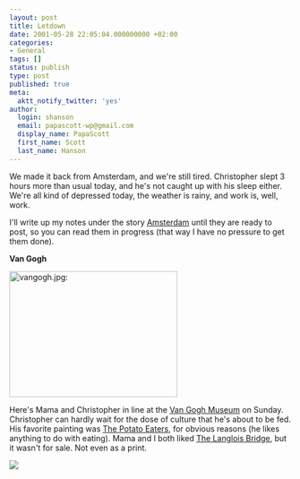 ```yaml
---
layout: post
title: Letdown
date: 2001-05-28 22:05:04.000000000 +02:00
categories:
- General
tags: []
status: publish
type: post
published: true
meta:
  aktt_notify_twitter: 'yes'
author:
  login: shanson
  email: papascott-wp@gmail.com
  display_name: PapaScott
  first_name: Scott
  last_name: Hanson
---
```

<p>We made it back from Amsterdam, and we're still tired. Christopher slept 3 hours more than usual today, and he's not caught up with his sleep either. We're all kind of depressed today, the weather is rainy, and work is, well, work.</p>
<p>I'll write up my notes under the story <a href="http://shanson.editthispage.com/stories/storyReader$600">Amsterdam</a> until they are ready to post, so you can read them in progress (that way I have no pressure to get them done). </p>
<p><b>Van Gogh</b></p>
<p><img src="https://res.cloudinary.com/papascott/image/upload/wordpress/wp-content/uploads/2001/05/vangogh.jpg" height="225" width="300" border="0" alt="vangogh.jpg: " /></p>
<p>Here's Mama and Christopher in line at the <a href="http://www.vangoghmuseum.nl/">Van Gogh Museum</a> on Sunday. Christopher can hardly wait for the dose of culture that he's about to be fed. His favorite painting was <a href="http://www.vangoghmuseum.nl/collection/catalog/vglpainting.asp?ARTID=1&LANGID=0&SEL=1&PERIOD=1&SORT=NaN">The Potato Eaters</a>, for obvious reasons (he likes anything to do with eating). Mama and I both liked <a href="http://www.vangoghmuseum.nl/collection/catalog/vglpainting.asp?ARTID=86&LANGID=0&SEL=1&PERIOD=3&SORT=NaN">The Langlois Bridge</a>, but it wasn't for sale. Not even as a print. </p>
<p><img src="https://www.vangoghmuseum.nl/collection/catalog/smallpaintings/12_S027V.jpg" /></p>
